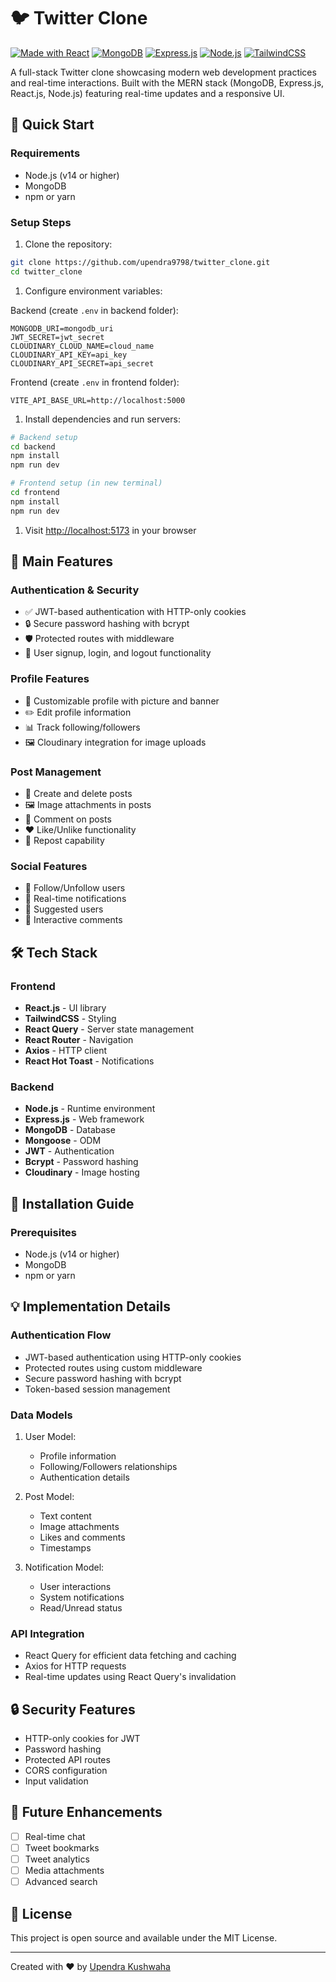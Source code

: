 # 🐦 Twitter Clone

[![Made with React](https://img.shields.io/badge/Made_with-React-61DAFB?style=for-the-badge&logo=react&logoColor=white)](https://reactjs.org/)
[![MongoDB](https://img.shields.io/badge/MongoDB-4EA94B?style=for-the-badge&logo=mongodb&logoColor=white)](https://www.mongodb.com/)
[![Express.js](https://img.shields.io/badge/Express.js-404D59?style=for-the-badge&logo=express&logoColor=white)](https://expressjs.com/)
[![Node.js](https://img.shields.io/badge/Node.js-43853D?style=for-the-badge&logo=node.js&logoColor=white)](https://nodejs.org/)
[![TailwindCSS](https://img.shields.io/badge/Tailwind_CSS-38B2AC?style=for-the-badge&logo=tailwind-css&logoColor=white)](https://tailwindcss.com/)

A full-stack Twitter clone showcasing modern web development practices and real-time interactions. Built with the MERN stack (MongoDB, Express.js, React.js, Node.js) featuring real-time updates and a responsive UI.

## 🚀 Quick Start

### Requirements

- Node.js (v14 or higher)
- MongoDB
- npm or yarn

### Setup Steps

1. Clone the repository:

```bash
git clone https://github.com/upendra9798/twitter_clone.git
cd twitter_clone
```

1. Configure environment variables:

Backend (create `.env` in backend folder):

```env
MONGODB_URI=mongodb_uri
JWT_SECRET=jwt_secret
CLOUDINARY_CLOUD_NAME=cloud_name
CLOUDINARY_API_KEY=api_key
CLOUDINARY_API_SECRET=api_secret
```

Frontend (create `.env` in frontend folder):

```env
VITE_API_BASE_URL=http://localhost:5000
```

1. Install dependencies and run servers:

```bash
# Backend setup
cd backend
npm install
npm run dev

# Frontend setup (in new terminal)
cd frontend
npm install
npm run dev
```

1. Visit [http://localhost:5173](http://localhost:5173) in your browser

## 🌟 Main Features

### Authentication & Security

- ✅ JWT-based authentication with HTTP-only cookies
- 🔒 Secure password hashing with bcrypt
- 🛡️ Protected routes with middleware
- 🚪 User signup, login, and logout functionality

### Profile Features

- 👤 Customizable profile with picture and banner
- ✏️ Edit profile information
- 📊 Track following/followers
- 🖼️ Cloudinary integration for image uploads

### Post Management

- 📝 Create and delete posts
- 🖼️ Image attachments in posts
- 💬 Comment on posts
- ❤️ Like/Unlike functionality
- 🔄 Repost capability

### Social Features

- 👥 Follow/Unfollow users
- 🔔 Real-time notifications
- 🎯 Suggested users
- 💭 Interactive comments

## 🛠️ Tech Stack

### Frontend

- **React.js** - UI library
- **TailwindCSS** - Styling
- **React Query** - Server state management
- **React Router** - Navigation
- **Axios** - HTTP client
- **React Hot Toast** - Notifications

### Backend

- **Node.js** - Runtime environment
- **Express.js** - Web framework
- **MongoDB** - Database
- **Mongoose** - ODM
- **JWT** - Authentication
- **Bcrypt** - Password hashing
- **Cloudinary** - Image hosting

## 🚀 Installation Guide

### Prerequisites

- Node.js (v14 or higher)
- MongoDB
- npm or yarn

## 💡 Implementation Details

### Authentication Flow

- JWT-based authentication using HTTP-only cookies
- Protected routes using custom middleware
- Secure password hashing with bcrypt
- Token-based session management

### Data Models

1. User Model:
   - Profile information
   - Following/Followers relationships
   - Authentication details

2. Post Model:
   - Text content
   - Image attachments
   - Likes and comments
   - Timestamps

3. Notification Model:
   - User interactions
   - System notifications
   - Read/Unread status

### API Integration

- React Query for efficient data fetching and caching
- Axios for HTTP requests
- Real-time updates using React Query's invalidation

## 🔒 Security Features

- HTTP-only cookies for JWT
- Password hashing
- Protected API routes
- CORS configuration
- Input validation

## 🎯 Future Enhancements

- [ ] Real-time chat
- [ ] Tweet bookmarks
- [ ] Tweet analytics
- [ ] Media attachments
- [ ] Advanced search

## 📝 License

This project is open source and available under the MIT License.

---

Created with ❤️ by [Upendra Kushwaha](https://github.com/upendra9798)
